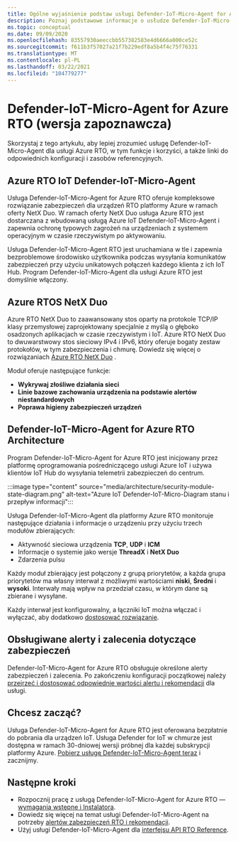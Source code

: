 ```yaml
---
title: Ogólne wyjaśnienie podstaw usługi Defender-IoT-Micro-Agent for Azure RTO
description: Poznaj podstawowe informacje o usłudze Defender-IoT-Micro-Agent dla koncepcji i przepływu pracy usługi Azure RTO.
ms.topic: conceptual
ms.date: 09/09/2020
ms.openlocfilehash: 83557930aeeccbb557382583e4d6666a000ce52c
ms.sourcegitcommit: f611b3f57027a21f7b229edf8a5b4f4c75f76331
ms.translationtype: MT
ms.contentlocale: pl-PL
ms.lasthandoff: 03/22/2021
ms.locfileid: "104779277"
---
```

# <a name="defender-iot-micro-agent-for-azure-rtos-preview"></a>Defender-IoT-Micro-Agent for Azure RTO (wersja zapoznawcza)

Skorzystaj z tego artykułu, aby lepiej zrozumieć usługę Defender-IoT-Micro-Agent dla usługi Azure RTO, w tym funkcje i korzyści, a także linki do odpowiednich konfiguracji i zasobów referencyjnych. 

## <a name="azure-rtos-iot-defender-iot-micro-agent"></a>Azure RTO IoT Defender-IoT-Micro-Agent

Usługa Defender-IoT-Micro-Agent for Azure RTO oferuje kompleksowe rozwiązanie zabezpieczeń dla urządzeń RTO platformy Azure w ramach oferty NetX Duo. W ramach oferty NetX Duo usługa Azure RTO jest dostarczana z wbudowaną usługą Azure IoT Defender-IoT-Micro-Agent i zapewnia ochronę typowych zagrożeń na urządzeniach z systemem operacyjnym w czasie rzeczywistym po aktywowaniu. 

Usługa Defender-IoT-Micro-Agent RTO jest uruchamiana w tle i zapewnia bezproblemowe środowisko użytkownika podczas wysyłania komunikatów zabezpieczeń przy użyciu unikatowych połączeń każdego klienta z ich IoT Hub. Program Defender-IoT-Micro-Agent dla usługi Azure RTO jest domyślnie włączony.  

## <a name="azure-rtos-netx-duo"></a>Azure RTOS NetX Duo

Azure RTO NetX Duo to zaawansowany stos oparty na protokole TCP/IP klasy przemysłowej zaprojektowany specjalnie z myślą o głęboko osadzonych aplikacjach w czasie rzeczywistym i IoT. Azure RTO NetX Duo to dwuwarstwowy stos sieciowy IPv4 i IPv6, który oferuje bogaty zestaw protokołów, w tym zabezpieczenia i chmurę. Dowiedz się więcej o rozwiązaniach [Azure RTO NetX Duo](/azure/rtos/netx-duo/) .

Moduł oferuje następujące funkcje:

- **Wykrywaj złośliwe działania sieci**
- **Linie bazowe zachowania urządzenia na podstawie alertów niestandardowych**
- **Poprawa higieny zabezpieczeń urządzeń**

## <a name="defender-iot-micro-agent-for-azure-rtos-architecture"></a>Defender-IoT-Micro-Agent for Azure RTO Architecture

Program Defender-IoT-Micro-Agent for Azure RTO jest inicjowany przez platformę oprogramowania pośredniczącego usługi Azure IoT i używa klientów IoT Hub do wysyłania telemetrii zabezpieczeń do centrum.

:::image type="content" source="media/architecture/security-module-state-diagram.png" alt-text="Azure IoT Defender-IoT-Micro-Diagram stanu i przepływ informacji":::

Usługa Defender-IoT-Micro-Agent dla platformy Azure RTO monitoruje następujące działania i informacje o urządzeniu przy użyciu trzech modułów zbierających:
- Aktywność sieciowa urządzenia **TCP**, **UDP** i **ICM**
- Informacje o systemie jako wersje **ThreadX** i **NetX Duo**
- Zdarzenia pulsu

Każdy moduł zbierający jest połączony z grupą priorytetów, a każda grupa priorytetów ma własny interwał z możliwymi wartościami **niski**, **Średni** i **wysoki**. Interwały mają wpływ na przedział czasu, w którym dane są zbierane i wysyłane.

Każdy interwał jest konfigurowalny, a łączniki IoT można włączać i wyłączać, aby dodatkowo [dostosować rozwiązanie](how-to-azure-rtos-security-module.md). 

## <a name="supported-security-alerts-and-recommendations"></a>Obsługiwane alerty i zalecenia dotyczące zabezpieczeń

Defender-IoT-Micro-Agent for Azure RTO obsługuje określone alerty zabezpieczeń i zalecenia. Po zakończeniu konfiguracji początkowej należy [przejrzeć i dostosować odpowiednie wartości alertu i rekomendacji](concept-rtos-security-alerts-recommendations.md) dla usługi.

## <a name="ready-to-begin"></a>Chcesz zacząć?

Usługa Defender-IoT-Micro-Agent for Azure RTO jest oferowana bezpłatnie do pobrania dla urządzeń IoT. Usługa Defender for IoT w chmurze jest dostępna w ramach 30-dniowej wersji próbnej dla każdej subskrypcji platformy Azure. [Pobierz usługę Defender-IoT-Micro-Agent teraz](https://github.com/azure-rtos/azure-iot-preview/releases) i zacznijmy. 

## <a name="next-steps"></a>Następne kroki

- Rozpocznij pracę z usługą Defender-IoT-Micro-Agent for Azure RTO — [wymagania wstępne i Instalatora](quickstart-azure-rtos-security-module.md).
- Dowiedz się więcej na temat usługi Defender-IoT-Micro-Agent na potrzeby [alertów zabezpieczeń RTO i rekomendacji](concept-rtos-security-alerts-recommendations.md). 
- Użyj usługi Defender-IoT-Micro-Agent dla [interfejsu API RTO Reference](azure-rtos-security-module-api.md).